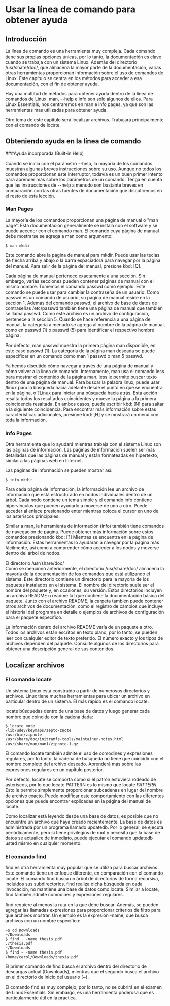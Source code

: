 # Usar la línea de comando para obtener ayuda

## Introducción

La línea de comando es una herramienta muy compleja. Cada comando tiene sus propias opciones únicas, por lo tanto, la documentación es clave cuando se trabaja con un sistema Linux. Además del directorio /usr/share/doc/, que almacena la mayor parte de la documentación, varias otras herramientas proporcionan información sobre el uso de comandos de Linux. Este capítulo se centra en los métodos para acceder a esa documentación, con el fin de obtener ayuda.

Hay una multitud de métodos para obtener ayuda dentro de la línea de comandos de Linux. man, --help e info son solo algunos de ellos. Para Linux Essentials, nos centraremos en man e info pages, ya que son las herramientas mas utilizadas para obtener ayuda.

Otro tema de este capítulo será localizar archivos. Trabajará principalmente con el comando de locate.

## Obteniendo ayuda en la línea de comando

###Ayuda incorporada (Built-in Help)

Cuando se inicia con el parámetro --help, la mayoría de los comandos muestran algunas breves instrucciones sobre su uso. Aunque no todos los comandos proporcionan este interruptor, todavía es un buen primer intento para aprender más sobre los parámetros de un comando. Tenga en cuenta que las instrucciones de --help a menudo son bastante breves en comparación con las otras fuentes de documentación que discutiremos en el resto de esta lección.

### Man Pages

La mayoría de los comandos proporcionan una página de manual o  "man page". Esta documentación generalmente se instala con el software y se puede acceder con el comando man. El comando cuya página de manual debe mostrarse se agrega a man como argumento:

	$ man mkdir

Este comando abre la página de manual para mkdir. Puede usar las teclas de flecha arriba y abajo o la barra espaciadora para navegar por la página del manual. Para salir de la página del manual, presione kbd: [Q].



Cada página de manual pertenece exactamente a una sección. Sin embargo, varias secciones pueden contener páginas de manual con el mismo nombre. Tomemos el comando passwd como ejemplo. Este comando se puede usar para cambiar la contraseña de un usuario. Como passwd es un comando de usuario, su página de manual reside en la sección 1. Además del comando passwd, el archivo de base de datos de contraseñas /etc/passwd también tiene una página de manual que también se llama passwd. Como este archivo es un archivo de configuración, pertenece a la sección 5. Cuando se hace referencia a una página de manual, la categoría a menudo se agrega al nombre de la página de manual, como en passwd (1) o passwd (5) para identificar el respectivo hombre página.

Por defecto, man passwd muestra la primera página man disponible, en este caso passwd (1). La categoría de la página man deseada se puede especificar en un comando como man 1 passwd o man 5 passwd.

Ya hemos discutido cómo navegar a través de una página de manual y cómo volver a la línea de comando. Internamente, man usa el comando less para mostrar el contenido de la página man. less le permite buscar texto dentro de una página de manual. Para buscar la palabra linux, puede usar /linux para la búsqueda hacia adelante desde el punto en que se encuentra en la página, o ?Linux para iniciar una búsqueda hacia atrás. Esta acción resalta todos los resultados coincidentes y mueve la página a la primera coincidencia resaltada. En ambos casos, puede escribir kbd: [N] para saltar a la siguiente coincidencia. Para encontrar más información sobre estas características adicionales, presione kbd: [H] y se mostrará un menú con toda la información.

### Info Pages

Otra herramienta que lo ayudará mientras trabaja con el sistema Linux son las páginas de información. Las páginas de información suelen ser más detalladas que las páginas de manual y están formateadas en hipertexto, similar a las páginas web en Internet.

Las páginas de información se pueden mostrar así:

	$ info mkdir

Para cada página de información, la información lee un archivo de información que está estructurado en nodos individuales dentro de un árbol. Cada nodo contiene un tema simple y el comando info contiene hipervínculos que pueden ayudarlo a moverse de uno a otro. Puede acceder al enlace presionando enter mientras coloca el cursor en uno de los asteriscos principales.

Similar a man, la herramienta de información (info) también tiene comandos de navegación de página. Puede obtener más información sobre estos comandos presionando kbd: [?] Mientras se encuentra en la página de información. Estas herramientas lo ayudarán a navegar por la página más fácilmente, así como a comprender cómo acceder a los nodos y moverse dentro del árbol de nodos.

El directorio /usr/share/doc/  
Como se mencionó anteriormente, el directorio /usr/share/doc/ almacena la mayoría de la documentación de los comandos que está utilizando el sistema. Este directorio contiene un directorio para la mayoría de los paquetes instalados en el sistema. El nombre del directorio suele ser el nombre del paquete y, en ocasiones, su versión. Estos directorios incluyen un archivo README o readme.txt que contiene la documentación básica del paquete. Junto con el archivo README, la carpeta también puede contener otros archivos de documentación, como el registro de cambios que incluye el historial del programa en detalle o ejemplos de archivos de configuración para el paquete específico.

La información dentro del archivo README varía de un paquete a otro. Todos los archivos están escritos en texto plano, por lo tanto, se pueden leer con cualquier editor de texto preferido. El número exacto y los tipos de archivos dependen del paquete. Consulte algunos de los directorios para obtener una descripción general de sus contenidos.

## Localizar archivos

### El comando locate
Un sistema Linux está construido a partir de numerosos directorios y archivos. Linux tiene muchas herramientas para ubicar un archivo en particular dentro de un sistema. El más rápido es el comando locate.

locate búsquedas dentro de una base de datos y luego generar cada nombre que coincida con la cadena dada:

	$ locate note
	/lib/udev/keymaps/zepto-znote
	/usr/bin/zipnote
	/usr/share/doc/initramfs-tools/maintainer-notes.html
	/usr/share/man/man1/zipnote.1.gz

El comando locate también admite el uso de comodines y expresiones regulares, por lo tanto, la cadena de búsqueda no tiene que coincidir con el nombre completo del archivo deseado. Aprenderá más sobre las expresiones regulares en un capítulo posterior.

Por defecto, locate se comporta como si el patrón estuviera rodeado de asteriscos, por lo que locate PATTERN es lo mismo que locate *PATTERN*. Esto le permite simplemente proporcionar subcadenas en lugar del nombre de archivo exacto. Puede modificar este comportamiento con las diferentes opciones que puede encontrar explicadas en la página del manual de locate.

Como localizar está leyendo desde una base de datos, es posible que no encuentre un archivo que haya creado recientemente. La base de datos es administrada por un programa llamado updatedb. Por lo general, se ejecuta periódicamente, pero si tiene privilegios de root y necesita que la base de datos se actualice de inmediato, puede ejecutar el comando updatedb usted mismo en cualquier momento.

### El comando find

find es otra herramienta muy popular que se utiliza para buscar archivos. Este comando tiene un enfoque diferente, en comparación con el comando locate. El comando find busca un árbol de directorios de forma recursiva, incluidos sus subdirectorios. find realiza dicha búsqueda en cada invocación, no mantiene una base de datos como locate. Similar a locate, find también admite comodines y expresiones regulares.

find requiere al menos la ruta en la que debe buscar. Además, se pueden agregar las llamadas expresiones para proporcionar criterios de filtro para que archivos mostrar. Un ejemplo es la expresión -name, que busca archivos con un nombre específico:

	~$ cd Downloads
	~/Downloads
	$ find . -name thesis.pdf
	./thesis.pdf
	~/Downloads
	$ find ~ -name thesis.pdf
	/home/carol/Downloads/thesis.pdf

El primer comando de find busca el archivo dentro del directorio de descargas actual (Downloads), mientras que el segundo busca el archivo en el directorio de inicio del usuario (~).

El comando find es muy complejo, por lo tanto, no se cubrirá en el examen de Linux Essentials. Sin embargo, es una herramienta poderosa que es particularmente útil en la práctica.